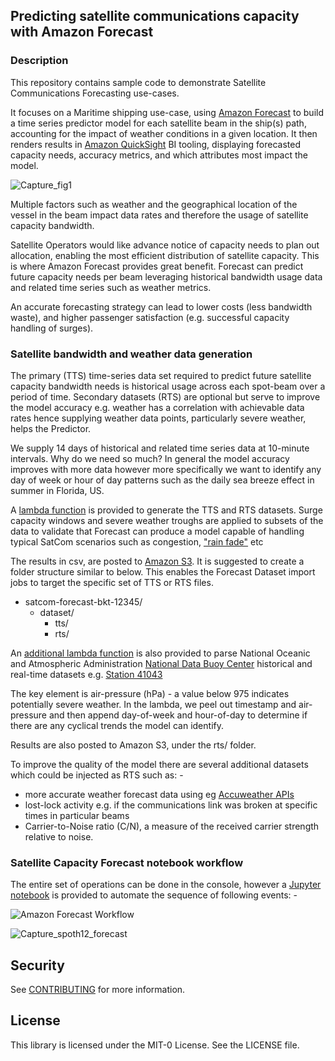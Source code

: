 ## Predicting satellite communications capacity with Amazon Forecast

### Description
This repository contains sample code to demonstrate Satellite Communications Forecasting use-cases.

It focuses on a Maritime shipping use-case, using [Amazon Forecast](https://aws.amazon.com/forecast/) to build a time
series predictor model for each satellite beam in the ship(s) path, accounting for the impact of weather
conditions in a given location. It then renders results in [Amazon QuickSight](https://aws.amazon.com/quicksight/) BI tooling, displaying
forecasted capacity needs, accuracy metrics, and which attributes most impact the model.

![Capture_fig1](https://github.com/aws-samples/satellite-comms-forecast-aws/assets/122999933/d0769364-7bff-44cf-8cae-bf33319e1250)

Multiple factors such as weather and the geographical location of the vessel in the beam impact data rates and therefore the 
usage of satellite capacity bandwidth. 

Satellite Operators would like advance notice of capacity needs to plan out allocation, enabling the most efficient distribution 
of satellite capacity. This is where Amazon Forecast provides great benefit. Forecast can predict future capacity needs per beam leveraging 
historical bandwidth usage data and related time series such as weather metrics.

An accurate forecasting strategy can lead to lower costs (less bandwidth waste), and higher passenger 
satisfaction (e.g. successful capacity handling of surges). 


### Satellite bandwidth and weather data generation

The primary (TTS) time-series data set required to predict future satellite capacity bandwidth needs is historical usage across
each spot-beam over a period of time. 
Secondary datasets (RTS) are optional but serve to improve the model accuracy e.g. weather has a correlation with achievable data rates
hence supplying weather data points, particularly severe weather, helps the Predictor.

We supply 14 days of historical and related time series data at 10-minute intervals. Why do we need so much? 
In general the model accuracy improves with more data however more specifically we want to identify any 
day of week or hour of day patterns such as the daily sea breeze effect in summer in Florida, US. 

A [lambda function](satcom-forecast-datagen-fxn/lambda_function.py) is provided to generate the TTS and RTS datasets.
Surge capacity windows and severe weather troughs are applied to subsets of the data to validate that Forecast can
produce a model capable of handling typical SatCom scenarios such as congestion, ["rain fade"](https://en.wikipedia.org/wiki/Rain_fade) etc

The results in csv, are posted to [Amazon S3](https://aws.amazon.com/s3/). It is suggested to create a folder structure similar to below. This enables 
the Forecast Dataset import jobs to target the specific set of TTS or RTS files.
- satcom-forecast-bkt-12345/
  - dataset/
    - tts/
    - rts/
  
An [additional lambda function](noaa-ndbc-weather-fxn/lambda_function.py) is also provided to parse National Oceanic and Atmospheric Administration [National Data Buoy Center](https://www.ndbc.noaa.gov/) 
historical and real-time datasets e.g. [Station 41043](https://www.ndbc.noaa.gov/data/realtime2/41043.txt)

The key element is air-pressure (hPa) - a value below 975 indicates potentially severe weather. In the lambda, we peel out 
timestamp and air-pressure and then append day-of-week and hour-of-day to determine if there are any cyclical trends
the model can identify. 

Results are also posted to Amazon S3, under the rts/ folder. 

To improve the quality of the model there are several additional datasets which could be injected as RTS such as: -
* more accurate weather forecast data using eg [Accuweather APIs](https://developer.accuweather.com/)
* lost-lock activity e.g. if the communications link was broken at specific times in particular beams
* Carrier-to-Noise ratio (C/N), a measure of the received carrier strength relative to noise. 


### Satellite Capacity Forecast notebook workflow

The entire set of operations can be done in the console, however a [Jupyter notebook](forecast-notebook/satcom-forecast-notebook.ipynb) is provided 
to automate the sequence of following events: -

![Amazon Forecast Workflow](https://github.com/aws-samples/amazon-forecast-samples/raw/main/notebooks/basic/Getting_Started/images/workflow.png)






![Capture_spoth12_forecast](https://github.com/aws-samples/satellite-comms-forecast-aws/assets/122999933/dac6292e-d6b0-4bb9-ae13-f6c427d7abe1)


## Security

See [CONTRIBUTING](CONTRIBUTING.md#security-issue-notifications) for more information.

## License

This library is licensed under the MIT-0 License. See the LICENSE file.

